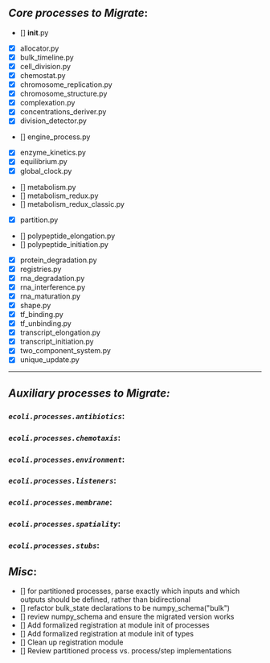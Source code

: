 ## _*Core processes to Migrate*_:
- [] __init__.py
- [X] allocator.py
- [X] bulk_timeline.py
- [X] cell_division.py
- [X] chemostat.py
- [X] chromosome_replication.py
- [X] chromosome_structure.py
- [X] complexation.py
- [X] concentrations_deriver.py
- [X] division_detector.py
- [] engine_process.py
- [X] enzyme_kinetics.py
- [X] equilibrium.py
- [X] global_clock.py
- [] metabolism.py
- [] metabolism_redux.py
- [] metabolism_redux_classic.py
- [X] partition.py
- [] polypeptide_elongation.py
- [] polypeptide_initiation.py
- [X] protein_degradation.py
- [X] registries.py
- [X] rna_degradation.py
- [X] rna_interference.py
- [X] rna_maturation.py
- [X] shape.py
- [X] tf_binding.py
- [X] tf_unbinding.py
- [X] transcript_elongation.py
- [X] transcript_initiation.py
- [X] two_component_system.py
- [X] unique_update.py

----------------------------------------------------------------------

## _*Auxiliary processes to Migrate:*_
### _`ecoli.processes.antibiotics`_:

### _`ecoli.processes.chemotaxis`_:

### _`ecoli.processes.environment`_:

### _`ecoli.processes.listeners`_:

### _`ecoli.processes.membrane`_:

### _`ecoli.processes.spatiality`_:

### _`ecoli.processes.stubs`_:


## _*Misc*_:
- [] for partitioned processes, parse exactly which inputs and which outputs should be defined, rather than bidirectional
- [] refactor bulk_state declarations to be numpy_schema("bulk")
- [] review numpy_schema and ensure the migrated version works
- [] Add formalized registration at module init of processes
- [] Add formalized registration at module init of types
- [] Clean up registration module
- [] Review partitioned process vs. process/step implementations
